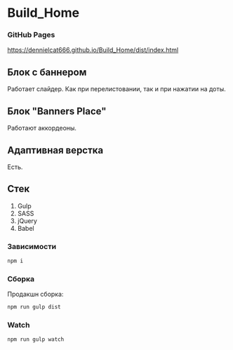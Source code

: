 # Build_Home

### GitHub Pages

https://dennielcat666.github.io/Build_Home/dist/index.html

## Блок c баннером

Работает слайдер. Как при перелистовании, так и при нажатии на доты.

## Блок "Banners Place"

Работают аккордеоны.

## Адаптивная верстка

Есть.

## Стек

1. Gulp
2. SASS
3. jQuery
4. Babel

### Зависимости
```bash
npm i
```

### Сборка
Продакшн сборка:
```bash
npm run gulp dist
```

### Watch
```bash
npm run gulp watch
```
